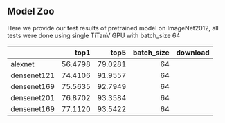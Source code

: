 ## Model Zoo
Here we provide our test results of pretrained model on ImageNet2012, all tests were done using single TiTanV GPU with batch_size 64

|                        |    top1 |    top5 |  batch_size | download |
|:-----------------------|--------:|--------:|------------:|:--------:|
| alexnet                | 56.4798 | 79.0281 |     64      ||
| densenet121            | 74.4106 | 91.9557 |     64      ||
| densenet169            | 75.5635 | 92.7949 |     64      ||
| densenet201            | 76.8702 | 93.3584 |     64      ||
| densenet169            | 77.1120 | 93.5422 |     64      ||